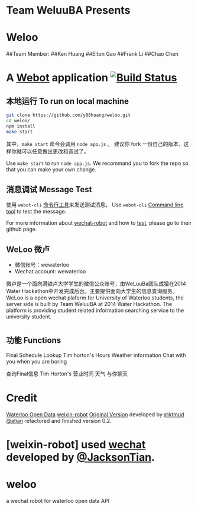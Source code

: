 # Team WeluuBA Presents
# Weloo
##Team Member:
##Ken Huang
##Elton Gao
##Frank Li
##Chao Chen
# A [Webot](https://github.com/node-webot/weixin-robot) application [![Build Status](https://api.travis-ci.org/node-webot/webot-example.png?branch=master)](https://travis-ci.org/node-webot/webot-example)

## 本地运行 To run on local machine

```bash
git clone https://github.com/y88huang/weloo.git
cd weloo/
npm install
make start
```

其中，`make start` 命令会调用 `node app.js` 。
建议你 fork 一份自己的版本，这样你就可以任意做出更改和调试了。

Use `make start` to run `node app.js`. We recommand you to fork the repo so that you can make your own change.

## 消息调试 Message Test

使用 `webot-cli` [命令行工具](https://github.com/node-webot/webot-cli)来发送测试消息。
Use `webot-cli` [Command line tool](https://github.com/node-webot/webot-cli) to test the message.

For more information about [wechat-robot](https://github.com/node-webot/weixin-robot) and how to [test](https://github.com/node-webot/webot-cli), please go to their github page.



## WeLoo 微卢

- 微信账号：wewaterloo
- Wechat account: wewaterloo

微卢是一个面向滑铁卢大学学生的微信公众账号，由WeLuuBa团队成猿在2014 Water Hackathon中开发完成后台。主要提供面向大学生的信息查询服务。
WeLoo is a open wechat plaform for University of Waterloo students, the server side is built by Team WeluuBA at 2014 Water Hackathon. The platform is providing student related information searching service to the university student.
# 
## 功能 Functions
Final Schedule Lookup
Tim horton's Hours
Weather information
Chat with you when you are boring

查询Final信息
Tim Horton's 营业时间
天气
与你聊天

# Credit
[Waterloo Open Data]()
[weixin-robot](https://github.com/node-webot/weixin-robot) [Original Version](https://github.com/node-webot/weixin-robot/tree/0.0.x) developed by [@ktmud](https://github.com/ktmud)
[@atian](https://github.com/atian25) refactored and finished version 0.2.

[weixin-robot] used [wechat](https://github.com/node-webot/wechat) developed by [@JacksonTian](https://github.com/JacksonTian).
=======
weloo
=====

a wechat robot for waterloo open data API

